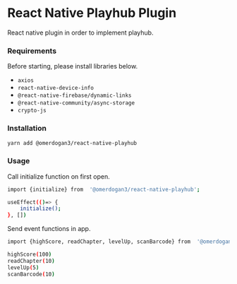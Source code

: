 # React Native Playhub Plugin
React native plugin in order to implement playhub.

### Requirements

Before starting, please install libraries below.
- ```axios ```
- ```react-native-device-info ```
- ```@react-native-firebase/dynamic-links ```
- ```@react-native-community/async-storage```
- ```crypto-js```

### Installation
```bash
yarn add @omerdogan3/react-native-playhub
```

### Usage

Call initialize function on first open.
```bash
import {initialize} from  '@omerdogan3/react-native-playhub';

useEffect(()=> {
	initialize();
}, [])
```

Send event functions in app.
```bash
import {highScore, readChapter, levelUp, scanBarcode} from  '@omerdogan3/react-native-playhub';

highScore(100)
readChapter(10)
levelUp(5)
scanBarcode(10)
```
